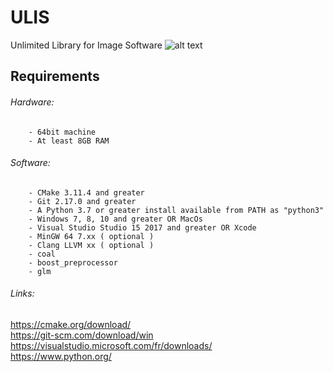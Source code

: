 # ULIS
Unlimited Library for Image Software
![alt text](http://clementberthaud.com/dev/dep/ULIS/media/com/ULIS_100.png "ULIS")


## Requirements
###### Hardware:
        - 64bit machine
        - At least 8GB RAM

###### Software:
        - CMake 3.11.4 and greater
        - Git 2.17.0 and greater
        - A Python 3.7 or greater install available from PATH as "python3"
        - Windows 7, 8, 10 and greater OR MacOs
        - Visual Studio Studio 15 2017 and greater OR Xcode
        - MinGW 64 7.xx ( optional )
        - Clang LLVM xx ( optional )
		- coal
		- boost_preprocessor
		- glm

###### Links:
https://cmake.org/download/  \
https://git-scm.com/download/win  \
https://visualstudio.microsoft.com/fr/downloads/  \
https://www.python.org/
